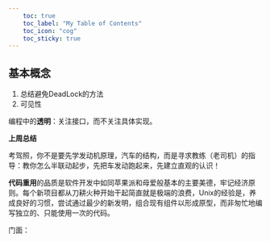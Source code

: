 ```yaml
---
    toc: true
    toc_label: "My Table of Contents"
    toc_icon: "cog"
    toc_sticky: true
---
```


## 基本概念

1. 总结避免DeadLock的方法
2. 可见性

编程中的**透明**：关注接口，而不关注具体实现。











**上周总结**

考驾照，你不是要先学发动机原理，汽车的结构，而是寻求教练（老司机）的指导：教你怎么半联动起步，先把车发动跑起来，先建立直观的认识！

**代码重用**的品质是软件开发中如同苹果派和母爱般基本的主要美德，牢记经济原则。每个新项目都从刀耕火种开始干起简直就是极端的浪费，Unix的经验是，养成良好的习惯，尝试通过最少的新发明，组合现有组件以形成原型，而非匆忙地编写独立的、只能使用一次的代码。





门面：






